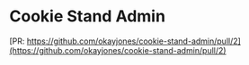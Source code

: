 # Cookie Stand Admin

[PR: https://github.com/okayjones/cookie-stand-admin/pull/2](https://github.com/okayjones/cookie-stand-admin/pull/2)